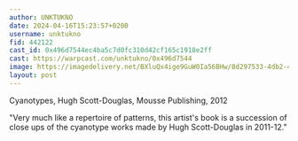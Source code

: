 ```yaml
---
author: UNKTUKNO
date: 2024-04-16T15:23:57+0200
username: unktukno
fid: 442122
cast_id: 0x496d7544ec4ba5c7d0fc310d42cf165c1918e2ff
cast: https://warpcast.com/unktukno/0x496d7544
image: https://imagedelivery.net/BXluQx4ige9GuW0Ia56BHw/8d297533-4db2-4bf1-5f90-5e9fe0aeb800/original
layout: post
---
```

Cyanotypes, Hugh Scott-Douglas, Mousse Publishing, 2012  
  
"Very much like a repertoire of patterns, this artist's book is a succession of close ups of the cyanotype works made by Hugh Scott-Douglas in 2011-12."  

<img src='https://imagedelivery.net/BXluQx4ige9GuW0Ia56BHw/8d297533-4db2-4bf1-5f90-5e9fe0aeb800/original' alt='' referrerpolicy='no-referrer'/>
<img src='https://imagedelivery.net/BXluQx4ige9GuW0Ia56BHw/7cdfc354-9496-4f62-abc1-50441644af00/original' alt='' referrerpolicy='no-referrer'/>